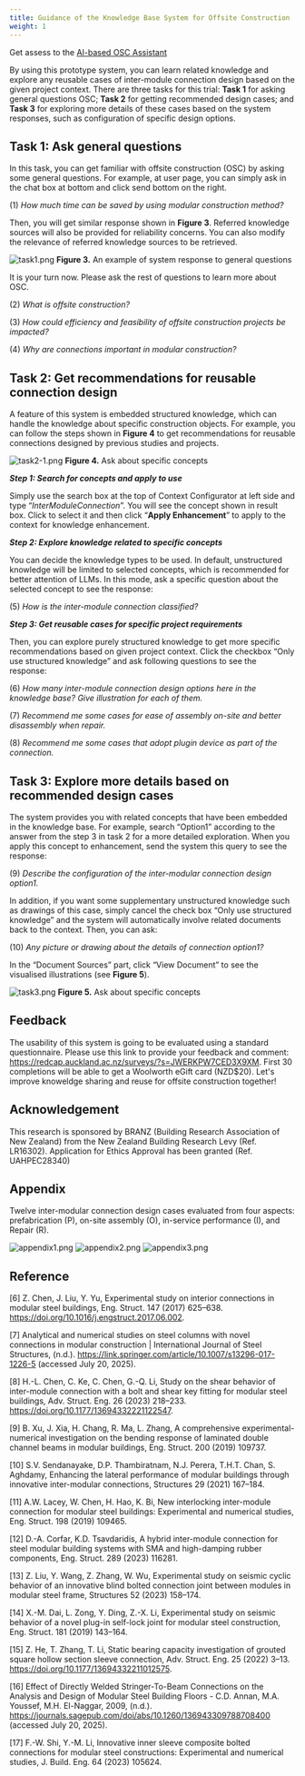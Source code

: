 ```yaml
---
title: Guidance of the Knowledge Base System for Offsite Construction
weight: 1
---
```


Get assess to the [AI-based OSC Assistant](https://f833e8055dc0.ngrok-free.app/design-assistant)

By using this prototype system, you can learn related knowledge and explore any reusable cases of inter-module connection design based on the given project context. There are three tasks for this trial: **Task 1** for asking general questions OSC; **Task 2** for getting recommended design cases; and **Task 3** for exploring more details of these cases based on the system responses, such as configuration of specific design options.

## Task 1: Ask general questions

In this task, you can get familiar with offsite construction (OSC) by asking some general questions. For example, at user page, you can simply ask in the chat box at bottom and click send bottom on the right.

(1) *How much time can be saved by using modular construction method?*

Then, you will get similar response shown in **Figure 3**. Referred knowledge sources will also be provided for reliability concerns. You can also modify the relevance of referred knowledge sources to be retrieved.

![task1.png](../img/task1.png)
**Figure 3.** An example of system response to general questions

It is your turn now. Please ask the rest of questions to learn more about OSC.

(2) *What is offsite construction?*

(3) *How could efficiency and feasibility of offsite construction projects be impacted?*

(4) *Why are connections important in modular construction?*

## Task 2: Get recommendations for reusable connection design

A feature of this system is embedded structured knowledge, which can handle the knowledge about specific construction objects. For example, you can follow the steps shown in **Figure 4** to get recommendations for reusable connections designed by previous studies and projects.

![task2-1.png](../img/task2-1.png)
**Figure 4.** Ask about specific concepts

**_Step 1: Search for concepts and apply to use_**

Simply use the search box at the top of Context Configurator at left side and type “_InterModuleConnection_”. You will see the concept shown in result box. Click to select it and then click “**Apply Enhancement**” to apply to the context for knowledge enhancement.

**_Step 2: Explore knowledge related to specific concepts_**

You can decide the knowledge types to be used. In default, unstructured knowledge will be limited to selected concepts, which is recommended for better attention of LLMs. In this mode, ask a specific question about the selected concept to see the response:

(5) *How is the inter-module connection classified?*

**_Step 3: Get reusable cases for specific project requirements_**

Then, you can explore purely structured knowledge to get more specific recommendations based on given project context. Click the checkbox “Only use structured knowledge” and ask following questions to see the response:

(6) *How many inter-module connection design options here in the knowledge base? Give illustration for each of them.*

(7) *Recommend me some cases for ease of assembly on-site and better disassembly when repair.*

(8) *Recommend me some cases that adopt plugin device as part of the connection.*

## Task 3: Explore more details based on recommended design cases

The system provides you with related concepts that have been embedded in the knowledge base. For example, search “Option1” according to the answer from the step 3 in task 2 for a more detailed exploration. When you apply this concept to enhancement, send the system this query to see the response:

(9) *Describe the configuration of the inter-modular connection design option1.*

In addition, if you want some supplementary unstructured knowledge such as drawings of this case, simply cancel the check box “Only use structured knowledge” and the system will automatically involve related documents back to the context. Then, you can ask:

(10) *Any picture or drawing about the details of connection option1?*

In the “Document Sources” part, click “View Document” to see the visualised illustrations (see **Figure 5**).

![task3.png](../img/task3.png)
**Figure 5.** Ask about specific concepts

## Feedback

The usability of this system is going to be evaluated using a standard questionnaire. Please use this link to provide your feedback and comment: https://redcap.auckland.ac.nz/surveys/?s=JWERKPW7CED3X9XM. First 30 completions will be able to get a Woolworth eGift card (NZD$20). Let's improve knoweldge sharing and reuse for offsite construction together!

## Acknowledgement

This research is sponsored by BRANZ (Building Research Association of New Zealand) from the New Zealand Building Research Levy (Ref. LR16302). Application for Ethics Approval has been granted (Ref. UAHPEC28340)

## Appendix

Twelve inter-modular connection design cases evaluated from four aspects: prefabrication (P), on-site 
assembly (O), in-service performance (I), and Repair (R). 

![appendix1.png](../img/appendix1.png)
![appendix2.png](../img/appendix2.png)
![appendix3.png](../img/appendix3.png)

## Reference

[6]	Z. Chen, J. Liu, Y. Yu, Experimental study on interior connections in modular steel buildings, Eng. Struct. 147 (2017) 625–638. https://doi.org/10.1016/j.engstruct.2017.06.002.

[7]	Analytical and numerical studies on steel columns with novel connections in modular construction | International Journal of Steel Structures, (n.d.). https://link.springer.com/article/10.1007/s13296-017-1226-5 (accessed July 20, 2025).

[8]	H.-L. Chen, C. Ke, C. Chen, G.-Q. Li, Study on the shear behavior of inter-module connection with a bolt and shear key fitting for modular steel buildings, Adv. Struct. Eng. 26 (2023) 218–233. https://doi.org/10.1177/13694332221122547.

[9]	B. Xu, J. Xia, H. Chang, R. Ma, L. Zhang, A comprehensive experimental-numerical investigation on the bending response of laminated double channel beams in modular buildings, Eng. Struct. 200 (2019) 109737.

[10]	S.V. Sendanayake, D.P. Thambiratnam, N.J. Perera, T.H.T. Chan, S. Aghdamy, Enhancing the lateral performance of modular buildings through innovative inter-modular connections, Structures 29 (2021) 167–184.

[11]	A.W. Lacey, W. Chen, H. Hao, K. Bi, New interlocking inter-module connection for modular steel buildings: Experimental and numerical studies, Eng. Struct. 198 (2019) 109465.

[12]	D.-A. Corfar, K.D. Tsavdaridis, A hybrid inter-module connection for steel modular building systems with SMA and high-damping rubber components, Eng. Struct. 289 (2023) 116281.

[13]	Z. Liu, Y. Wang, Z. Zhang, W. Wu, Experimental study on seismic cyclic behavior of an innovative blind bolted connection joint between modules in modular steel frame, Structures 52 (2023) 158–174.

[14]	X.-M. Dai, L. Zong, Y. Ding, Z.-X. Li, Experimental study on seismic behavior of a novel plug-in self-lock joint for modular steel construction, Eng. Struct. 181 (2019) 143–164.

[15]	Z. He, T. Zhang, T. Li, Static bearing capacity investigation of grouted square hollow section sleeve connection, Adv. Struct. Eng. 25 (2022) 3–13. https://doi.org/10.1177/13694332211012575.

[16]	Effect of Directly Welded Stringer-To-Beam Connections on the Analysis and Design of Modular Steel Building Floors - C.D. Annan, M.A. Youssef, M.H. El-Naggar, 2009, (n.d.). https://journals.sagepub.com/doi/abs/10.1260/136943309788708400 (accessed July 20, 2025).

[17]	F.-W. Shi, Y.-M. Li, Innovative inner sleeve composite bolted connections for modular steel constructions: Experimental and numerical studies, J. Build. Eng. 64 (2023) 105624.

